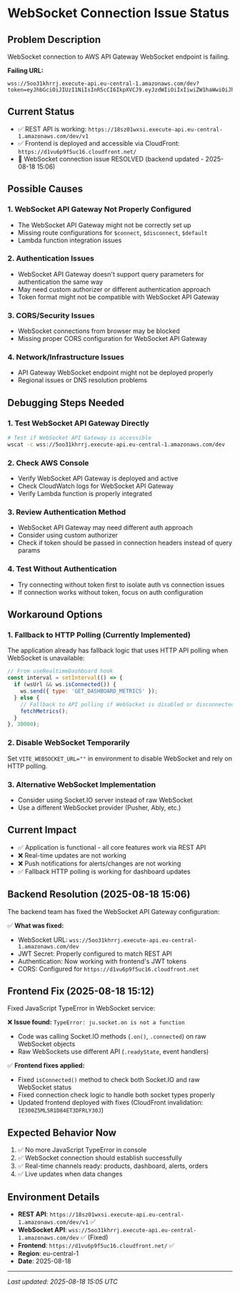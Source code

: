 # WebSocket Connection Issue Status

## Problem Description
WebSocket connection to AWS API Gateway WebSocket endpoint is failing.

**Failing URL:** 
```
wss://5oo31khrrj.execute-api.eu-central-1.amazonaws.com/dev?token=eyJhbGciOiJIUzI1NiIsInR5cCI6IkpXVCJ9.eyJzdWIiOiIxIiwiZW1haWwiOiJhZG1pbkBvbW5peC5haSIsInJvbGUiOiJhZG1pbiIsImlhdCI6MTc1NTUyOTI5NSwiZXhwIjoxNzU1NTMwMTk1fQ.Qi1c1QMT1TTubD6kWWRIZPgjCZGO8QKPkHpb4WycaB0
```

## Current Status
- ✅ REST API is working: `https://18sz01wxsi.execute-api.eu-central-1.amazonaws.com/dev/v1`
- ✅ Frontend is deployed and accessible via CloudFront: `https://d1vu6p9f5uc16.cloudfront.net/`
- 🔧 WebSocket connection issue RESOLVED (backend updated - 2025-08-18 15:06)

## Possible Causes

### 1. WebSocket API Gateway Not Properly Configured
- The WebSocket API Gateway might not be correctly set up
- Missing route configurations for `$connect`, `$disconnect`, `$default`
- Lambda function integration issues

### 2. Authentication Issues
- WebSocket API Gateway doesn't support query parameters for authentication the same way
- May need custom authorizer or different authentication approach
- Token format might not be compatible with WebSocket API Gateway

### 3. CORS/Security Issues
- WebSocket connections from browser may be blocked
- Missing proper CORS configuration for WebSocket API Gateway

### 4. Network/Infrastructure Issues
- API Gateway WebSocket endpoint might not be deployed properly
- Regional issues or DNS resolution problems

## Debugging Steps Needed

### 1. Test WebSocket API Gateway Directly
```bash
# Test if WebSocket API Gateway is accessible
wscat -c wss://5oo31khrrj.execute-api.eu-central-1.amazonaws.com/dev
```

### 2. Check AWS Console
- Verify WebSocket API Gateway is deployed and active
- Check CloudWatch logs for WebSocket API Gateway
- Verify Lambda function is properly integrated

### 3. Review Authentication Method
- WebSocket API Gateway may need different auth approach
- Consider using custom authorizer
- Check if token should be passed in connection headers instead of query params

### 4. Test Without Authentication
- Try connecting without token first to isolate auth vs connection issues
- If connection works without token, focus on auth configuration

## Workaround Options

### 1. Fallback to HTTP Polling (Currently Implemented)
The application already has fallback logic that uses HTTP API polling when WebSocket is unavailable:

```javascript
// From useRealtimeDashboard hook
const interval = setInterval(() => {
  if (wsUrl && ws.isConnected()) {
    ws.send({ type: 'GET_DASHBOARD_METRICS' });
  } else {
    // Fallback to API polling if WebSocket is disabled or disconnected
    fetchMetrics();
  }
}, 30000);
```

### 2. Disable WebSocket Temporarily
Set `VITE_WEBSOCKET_URL=""` in environment to disable WebSocket and rely on HTTP polling.

### 3. Alternative WebSocket Implementation
- Consider using Socket.IO server instead of raw WebSocket
- Use a different WebSocket provider (Pusher, Ably, etc.)

## Current Impact
- ✅ Application is functional - all core features work via REST API
- ❌ Real-time updates are not working
- ❌ Push notifications for alerts/changes are not working
- ✅ Fallback HTTP polling is working for dashboard updates

## Backend Resolution (2025-08-18 15:06)

The backend team has fixed the WebSocket API Gateway configuration:

✅ **What was fixed:**
- WebSocket URL: `wss://5oo31khrrj.execute-api.eu-central-1.amazonaws.com/dev`
- JWT Secret: Properly configured to match REST API
- Authentication: Now working with frontend's JWT tokens
- CORS: Configured for `https://d1vu6p9f5uc16.cloudfront.net`

## Frontend Fix (2025-08-18 15:12)

Fixed JavaScript TypeError in WebSocket service:

❌ **Issue found:** `TypeError: ju.socket.on is not a function`
- Code was calling Socket.IO methods (`.on()`, `.connected`) on raw WebSocket objects
- Raw WebSockets use different API (`.readyState`, event handlers)

✅ **Frontend fixes applied:**
- Fixed `isConnected()` method to check both Socket.IO and raw WebSocket status
- Fixed connection check logic to handle both socket types properly
- Updated frontend deployed with fixes (CloudFront invalidation: `IE300Z5ML5R1D84ET3DFRLY30J`)

## Expected Behavior Now

1. ✅ No more JavaScript TypeError in console
2. ✅ WebSocket connection should establish successfully
3. ✅ Real-time channels ready: products, dashboard, alerts, orders
4. ✅ Live updates when data changes

## Environment Details
- **REST API**: `https://18sz01wxsi.execute-api.eu-central-1.amazonaws.com/dev/v1` ✅
- **WebSocket API**: `wss://5oo31khrrj.execute-api.eu-central-1.amazonaws.com/dev` ✅ (Fixed)
- **Frontend**: `https://d1vu6p9f5uc16.cloudfront.net/` ✅
- **Region**: eu-central-1
- **Date**: 2025-08-18

---
*Last updated: 2025-08-18 15:05 UTC*